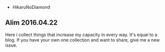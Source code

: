 
* HikaruNoDiamond 

Alim 2016.04.22
---

Here i collect things that increase my capacity in every way.
It's equal to a blog.
If you have your own one collection and want to share,
give me a new issue.
